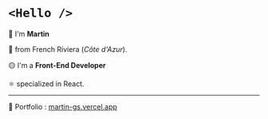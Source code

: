 # `<Hello />`

👋 I'm __Martin__

📌 from French Riviera (_Côte d'Azur_).

🟡 I'm a **Front-End Developer**

⚛️ specialized in React.

---

🔗 Portfolio : [martin-gs.vercel.app](https://martin-gs.vercel.app)

